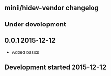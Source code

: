 minii/hidev-vendor changelog
----------------------------

## Under development


## 0.0.1 2015-12-12

- Added basics

## Development started 2015-12-12

